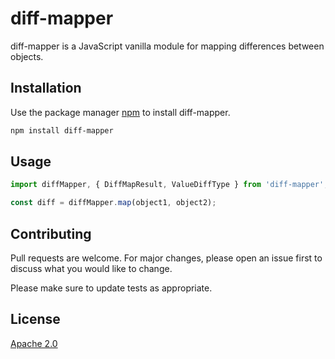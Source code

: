 # diff-mapper

diff-mapper is a JavaScript vanilla module for mapping differences between objects.

## Installation

Use the package manager [npm](https://www.npmjs.com/get-npm) to install diff-mapper.

```bash
npm install diff-mapper
```

## Usage

```typescript
import diffMapper, { DiffMapResult, ValueDiffType } from 'diff-mapper';

const diff = diffMapper.map(object1, object2);
```

## Contributing
Pull requests are welcome. For major changes, please open an issue first to discuss what you would like to change.

Please make sure to update tests as appropriate.

## License
[Apache 2.0](https://choosealicense.com/licenses/apache-2.0/)